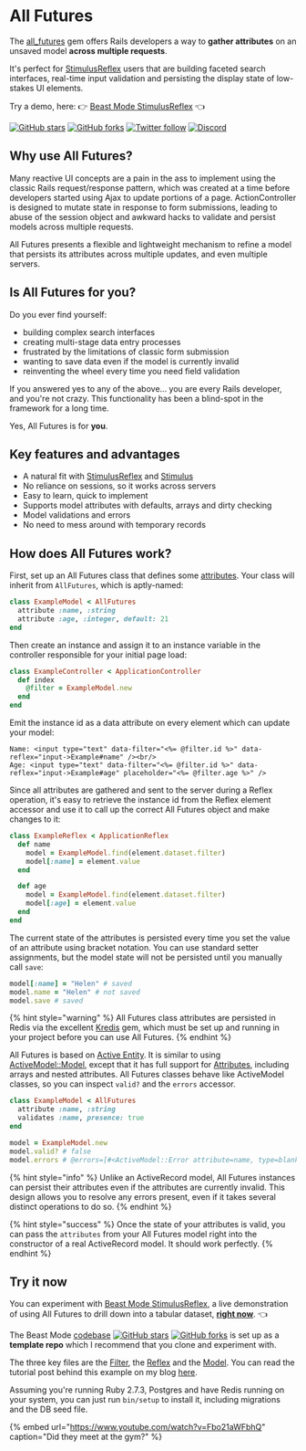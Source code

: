 # All Futures

The [all\_futures](https://github.com/leastbad/all_futures) gem offers Rails developers a way to **gather attributes** on an unsaved model **across multiple requests**.

It's perfect for [StimulusReflex](https://docs.stimulusreflex.com/) users that are building faceted search interfaces, real-time input validation and persisting the display state of low-stakes UI elements.

Try a demo, here: 👉 [Beast Mode StimulusReflex](https://beastmode.leastbad.com/) 👈

[![GitHub stars](https://img.shields.io/github/stars/leastbad/all_futures?style=social)](https://github.com/leastbad/all_futures) [![GitHub forks](https://img.shields.io/github/forks/leastbad/all_futures?style=social)](https://github.com/leastbad/all_futures) [![Twitter follow](https://img.shields.io/twitter/follow/theleastbad?style=social)](https://twitter.com/theleastbad) [![Discord](https://img.shields.io/discord/681373845323513862)](https://discord.gg/GnweR3)

## Why use All Futures?

Many reactive UI concepts are a pain in the ass to implement using the classic Rails request/response pattern, which was created at a time before developers started using Ajax to update portions of a page. ActionController is designed to mutate state in response to form submissions, leading to abuse of the session object and awkward hacks to validate and persist models across multiple requests.

All Futures presents a flexible and lightweight mechanism to refine a model that persists its attributes across multiple updates, and even multiple servers.

## Is All Futures for you?

Do you ever find yourself:

* building complex search interfaces
* creating multi-stage data entry processes
* frustrated by the limitations of classic form submission
* wanting to save data even if the model is currently invalid
* reinventing the wheel every time you need field validation

If you answered yes to any of the above... you are every Rails developer, and you're not crazy. This functionality has been a blind-spot in the framework for a long time.

Yes, All Futures is for **you**.

## Key features and advantages

* A natural fit with [StimulusReflex](https://docs.stimulusreflex.com/) and [Stimulus](https://stimulus.hotwire.dev/)
* No reliance on sessions, so it works across servers
* Easy to learn, quick to implement
* Supports model attributes with defaults, arrays and dirty checking
* Model validations and errors
* No need to mess around with temporary records

## How does All Futures work?

First, set up an All Futures class that defines some [attributes](https://api.rubyonrails.org/classes/ActiveRecord/Attributes/ClassMethods.html#method-i-attribute). Your class will inherit from `AllFutures`, which is aptly-named:

```ruby
class ExampleModel < AllFutures
  attribute :name, :string
  attribute :age, :integer, default: 21
end
```

Then create an instance and assign it to an instance variable in the controller responsible for your initial page load:

```ruby
class ExampleController < ApplicationController
  def index
    @filter = ExampleModel.new
  end
end
```

Emit the instance id as a data attribute on every element which can update your model:

```text
Name: <input type="text" data-filter="<%= @filter.id %>" data-reflex="input->Example#name" /><br/>
Age: <input type="text" data-filter="<%= @filter.id %>" data-reflex="input->Example#age" placeholder="<%= @filter.age %>" />
```

Since all attributes are gathered and sent to the server during a Reflex operation, it's easy to retrieve the instance id from the Reflex element accessor and use it to call up the correct All Futures object and make changes to it:

```ruby
class ExampleReflex < ApplicationReflex
  def name
    model = ExampleModel.find(element.dataset.filter)
    model[:name] = element.value
  end

  def age
    model = ExampleModel.find(element.dataset.filter)
    model[:age] = element.value
  end
end
```

The current state of the attributes is persisted every time you set the value of an attribute using bracket notation. You can use standard setter assignments, but the model state will not be persisted until you manually call `save`:

```ruby
model[:name] = "Helen" # saved
model.name = "Helen" # not saved
model.save # saved
```

{% hint style="warning" %}
All Futures class attributes are persisted in Redis via the excellent [Kredis](https://github.com/rails/kredis) gem, which must be set up and running in your project before you can use All Futures.
{% endhint %}

All Futures is based on [Active Entity](https://github.com/jasl/activeentity). It is similar to using [ActiveModel::Model](https://api.rubyonrails.org/classes/ActiveModel/Model.html), except that it has full support for [Attributes](https://api.rubyonrails.org/classes/ActiveRecord/Attributes/ClassMethods.html#method-i-attribute), including arrays and nested attributes. All Futures classes behave like ActiveModel classes, so you can inspect `valid?` and the `errors` accessor.

```ruby
class ExampleModel < AllFutures
  attribute :name, :string
  validates :name, presence: true
end

model = ExampleModel.new
model.valid? # false
model.errors # @errors=[#<ActiveModel::Error attribute=name, type=blank, options={}>]
```

{% hint style="info" %}
Unlike an ActiveRecord model, All Futures instances can persist their attributes even if the attributes are currently invalid. This design allows you to resolve any errors present, even if it takes several distinct operations to do so.
{% endhint %}

{% hint style="success" %}
Once the state of your attributes is valid, you can pass the `attributes` from your All Futures model right into the constructor of a real ActiveRecord model. It should work perfectly.
{% endhint %}

## Try it now

You can experiment with [Beast Mode StimulusReflex](https://beastmode.leastbad.com/), a live demonstration of using All Futures to drill down into a tabular dataset, [**right now**](https://beastmode.leastbad.com/). 👈

The Beast Mode [codebase](https://github.com/leastbad/beast_mode) [![GitHub stars](https://img.shields.io/github/stars/leastbad/beast_mode?style=social)](https://github.com/leastbad/beast_mode) [![GitHub forks](https://img.shields.io/github/forks/leastbad/beast_mode?style=social)](https://github.com/leastbad/beast_mode) is set up as a **template repo** which I recommend that you clone and experiment with.

The three key files are the [Filter](https://github.com/leastbad/beast_mode/blob/master/app/filters/customer_filter.rb), the [Reflex](https://github.com/leastbad/beast_mode/blob/master/app/reflexes/customers_reflex.rb) and the [Model](https://github.com/leastbad/beast_mode/blob/master/app/models/customer.rb). You can read the tutorial post behind this example on my blog [here](https://leastbad.com/beast-mode/).

Assuming you're running Ruby 2.7.3, Postgres and have Redis running on your system, you can just run `bin/setup` to install it, including migrations and the DB seed file.

{% embed url="https://www.youtube.com/watch?v=Fbo21aWFbhQ" caption="Did they meet at the gym?" %}

